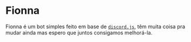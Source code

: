 # Fionna

Fionna é um bot simples feito em base de [`discord.js`](https://discord.js.org/), têm muita coisa pra mudar ainda mas espero que juntos consigamos melhorá-la.
